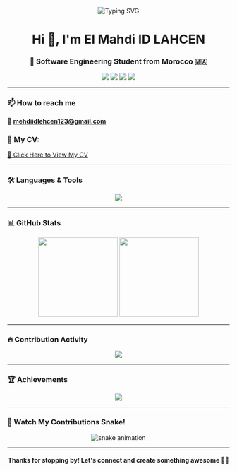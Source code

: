 <p align="center">
  <img src="https://readme-typing-svg.demolab.com?font=Fira+Code&size=28&pause=1000&center=true&vCenter=true&width=435&lines=Welcome+to+my+GitHub!;I'm+a+Software+Engineering+Student;From+Morocco+%F0%9F%87%B2%F0%9F%87%A6;Always+building+and+learning!" alt="Typing SVG" />
</p>

<h1 align="center">Hi 👋, I'm El Mahdi ID LAHCEN</h1>
<h3 align="center">🚀 Software Engineering Student from Morocco 🇲🇦</h3>

<p align="center">
  <a href="https://twitter.com/idlahcenmahdi"><img src="https://img.shields.io/badge/Twitter-%231DA1F2.svg?style=for-the-badge&logo=Twitter&logoColor=white" /></a>
  <a href="https://linkedin.com/in/el%20mahdi%20id%20lahcen"><img src="https://img.shields.io/badge/LinkedIn-%230077B5.svg?style=for-the-badge&logo=linkedin&logoColor=white" /></a>
  <a href="https://fb.com/mehdi%20idlahcen"><img src="https://img.shields.io/badge/Facebook-%231877F2.svg?style=for-the-badge&logo=facebook&logoColor=white" /></a>
  <a href="https://instagram.com/mehdi_id01"><img src="https://img.shields.io/badge/Instagram-%23E4405F.svg?style=for-the-badge&logo=Instagram&logoColor=white" /></a>
</p>

---

### 📫 How to reach me

📧 **mehdiidlehcen123@gmail.com**

### 📄 My CV:
[📎 Click Here to View My CV](https://drive.google.com/file/d/16Rmy95kdd9Eotgaoft6CtOmYkTRWm8tk/view)

---

### 🛠️ Languages & Tools

<p align="center">
  <img src="https://skillicons.dev/icons?i=python,java,js,ts,html,css,php,cpp,csharp,react,nextjs,nodejs,vue,angular,bootstrap,tailwind,androidstudio,mysql,postgres,docker,git,linux,laravel,symfony,qt,spring,oracle,sqlite,postman" />
</p>

---

### 📊 GitHub Stats

<p align="center">
  <img src="https://github-readme-stats.vercel.app/api?username=goalaphx&show_icons=true&locale=en&theme=tokyonight" height="180"/>
  <img src="https://github-readme-stats.vercel.app/api/top-langs?username=goalaphx&show_icons=true&locale=en&layout=compact&theme=tokyonight" height="180"/>
</p>

---

### 🔥 Contribution Activity

<p align="center">
  <img src="https://streak-stats.demolab.com?user=goalaphx&theme=tokyonight&hide_border=false&border_radius=5"/>
</p>

---

### 🏆 Achievements

<p align="center">
  <img src="https://github-profile-trophy.vercel.app/?username=goalaphx&theme=tokyonight&margin-w=8&margin-h=8&no-frame=false"/>
</p>

---

### 🐍 Watch My Contributions Snake!

<p align="center">
  <img src="https://raw.githubusercontent.com/goalaphx/goalaphx/output/github-contribution-grid-snake.svg" alt="snake animation" />
</p>

---

<h4 align="center">Thanks for stopping by! Let's connect and create something awesome 🚀💡</h4>

